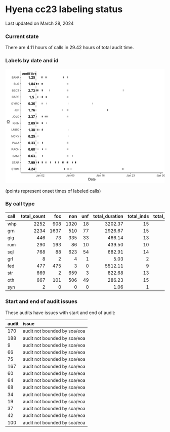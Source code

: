 # Hyena cc23 labeling status
Last updated on March 28, 2024

### Current state

There are 4.11 hours of calls in 29.42 hours of total audit time.

### Labels by date and id

![](label_status_files/figure-commonmark/by%20date%20and%20individual-1.png)

(points represent onset times of labeled calls)

### By call type

| call | total_count |  foc |  non | unf | total_duration | total_inds | total_audits |
|:-----|------------:|-----:|-----:|----:|---------------:|-----------:|-------------:|
| whp  |        2252 |  908 | 1320 |  18 |        3202.37 |         15 |          126 |
| grn  |        2234 | 1637 |  510 |  77 |        2926.67 |         15 |          100 |
| gig  |         446 |   73 |  335 |  33 |         466.14 |         13 |           56 |
| rum  |         290 |  193 |   86 |  10 |         439.50 |         10 |           38 |
| sql  |         768 |   88 |  623 |  54 |         682.91 |         14 |           53 |
| grl  |           8 |    2 |    4 |   1 |           5.03 |          2 |            3 |
| fed  |         477 |  475 |    3 |   0 |        5512.11 |          9 |           16 |
| str  |         669 |    2 |  659 |   3 |         822.68 |         13 |           59 |
| oth  |         667 |  101 |  506 |  49 |         286.23 |         15 |           76 |
| syn  |           2 |    0 |    0 |   0 |           1.06 |          1 |            2 |

### Start and end of audit issues

These audits have issues with start and end of audit:

| audit | issue                        |
|:------|:-----------------------------|
| 170   | audit not bounded by soa/eoa |
| 188   | audit not bounded by soa/eoa |
| 9     | audit not bounded by soa/eoa |
| 66    | audit not bounded by soa/eoa |
| 75    | audit not bounded by soa/eoa |
| 167   | audit not bounded by soa/eoa |
| 60    | audit not bounded by soa/eoa |
| 64    | audit not bounded by soa/eoa |
| 68    | audit not bounded by soa/eoa |
| 34    | audit not bounded by soa/eoa |
| 19    | audit not bounded by soa/eoa |
| 37    | audit not bounded by soa/eoa |
| 42    | audit not bounded by soa/eoa |
| 100   | audit not bounded by soa/eoa |
